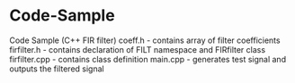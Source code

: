 # Code-Sample
Code Sample (C++ FIR filter)
coeff.h - contains array of filter coefficients
firfilter.h - contains declaration of FILT namespace and FIRfilter class
firfilter.cpp - contains class definition
main.cpp - generates test signal and outputs the filtered signal
